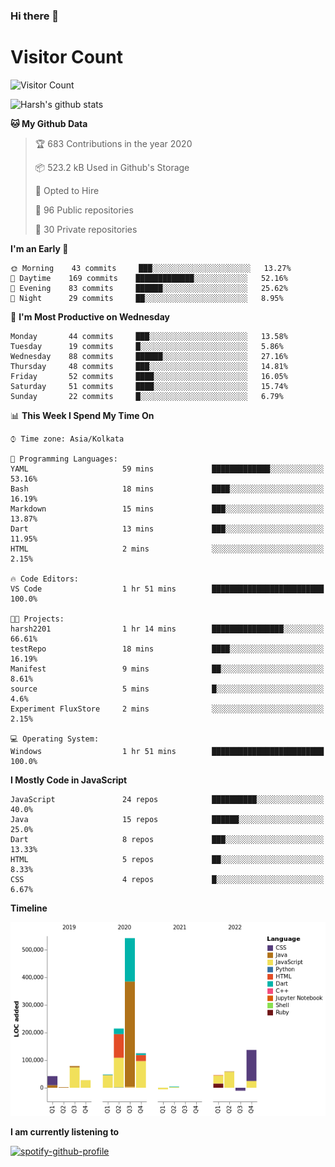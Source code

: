 ### Hi there 👋 

# Visitor Count
![Visitor Count](https://profile-counter.glitch.me/harsh2201/count.svg)

![Harsh's github stats](https://github-readme-stats.vercel.app/api?username=harsh2201&show_icons=true&theme=radical)


<!--START_SECTION:waka-->
**🐱 My Github Data** 

> 🏆 683 Contributions in the year 2020
 > 
> 📦 523.2 kB Used in Github's Storage 
 > 
> 💼 Opted to Hire
 > 
> 📜 96 Public repositories
 > 
> 🔑 30 Private repositories 

**I'm an Early 🐤** 

```text
🌞 Morning    43 commits     ███░░░░░░░░░░░░░░░░░░░░░░   13.27% 
🌆 Daytime    169 commits    █████████████░░░░░░░░░░░░   52.16% 
🌃 Evening    83 commits     ██████░░░░░░░░░░░░░░░░░░░   25.62% 
🌙 Night      29 commits     ██░░░░░░░░░░░░░░░░░░░░░░░   8.95%

```
📅 **I'm Most Productive on Wednesday** 

```text
Monday       44 commits     ███░░░░░░░░░░░░░░░░░░░░░░   13.58% 
Tuesday      19 commits     █░░░░░░░░░░░░░░░░░░░░░░░░   5.86% 
Wednesday    88 commits     ██████░░░░░░░░░░░░░░░░░░░   27.16% 
Thursday     48 commits     ███░░░░░░░░░░░░░░░░░░░░░░   14.81% 
Friday       52 commits     ████░░░░░░░░░░░░░░░░░░░░░   16.05% 
Saturday     51 commits     ████░░░░░░░░░░░░░░░░░░░░░   15.74% 
Sunday       22 commits     █░░░░░░░░░░░░░░░░░░░░░░░░   6.79%

```


📊 **This Week I Spend My Time On** 

```text
⌚︎ Time zone: Asia/Kolkata

💬 Programming Languages: 
YAML                     59 mins             █████████████░░░░░░░░░░░░   53.16% 
Bash                     18 mins             ████░░░░░░░░░░░░░░░░░░░░░   16.19% 
Markdown                 15 mins             ███░░░░░░░░░░░░░░░░░░░░░░   13.87% 
Dart                     13 mins             ███░░░░░░░░░░░░░░░░░░░░░░   11.95% 
HTML                     2 mins              ░░░░░░░░░░░░░░░░░░░░░░░░░   2.15%

🔥 Code Editors: 
VS Code                  1 hr 51 mins        █████████████████████████   100.0%

🐱‍💻 Projects: 
harsh2201                1 hr 14 mins        ████████████████░░░░░░░░░   66.61% 
testRepo                 18 mins             ████░░░░░░░░░░░░░░░░░░░░░   16.19% 
Manifest                 9 mins              ██░░░░░░░░░░░░░░░░░░░░░░░   8.61% 
source                   5 mins              █░░░░░░░░░░░░░░░░░░░░░░░░   4.6% 
Experiment FluxStore     2 mins              ░░░░░░░░░░░░░░░░░░░░░░░░░   2.15%

💻 Operating System: 
Windows                  1 hr 51 mins        █████████████████████████   100.0%

```

**I Mostly Code in JavaScript** 

```text
JavaScript               24 repos            ██████████░░░░░░░░░░░░░░░   40.0% 
Java                     15 repos            ██████░░░░░░░░░░░░░░░░░░░   25.0% 
Dart                     8 repos             ███░░░░░░░░░░░░░░░░░░░░░░   13.33% 
HTML                     5 repos             ██░░░░░░░░░░░░░░░░░░░░░░░   8.33% 
CSS                      4 repos             █░░░░░░░░░░░░░░░░░░░░░░░░   6.67%

```


**Timeline**

![Chart not found](https://github.com/harsh2201/harsh2201/blob/master/charts/bar_graph.png) 


<!--END_SECTION:waka-->

**I am currently listening to**

[![spotify-github-profile](https://spotify-github-profile.vercel.app/api/view?uid=0zd53poz5lu9da8yk1wq8bpss&cover_image=true)](https://spotify-github-profile.vercel.app/api/view?uid=0zd53poz5lu9da8yk1wq8bpss&redirect=true)
